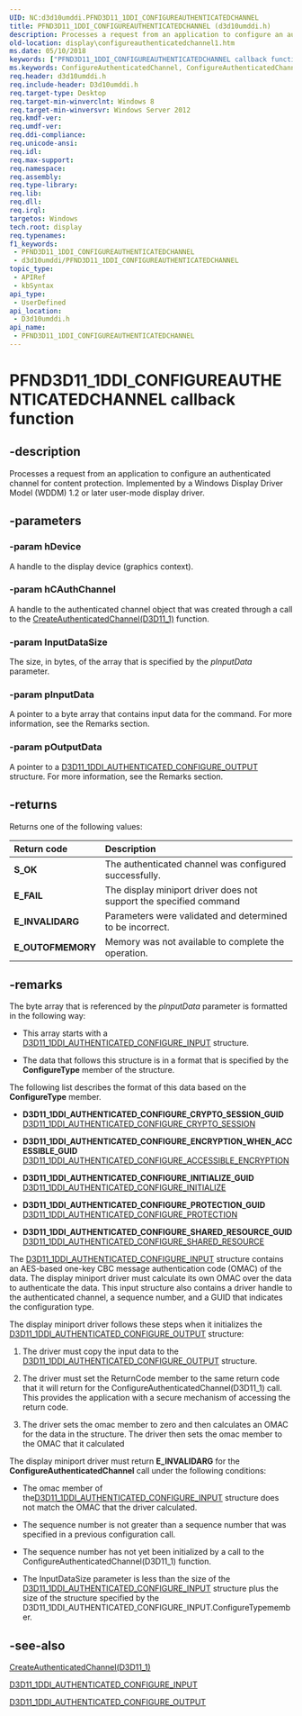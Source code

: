 ```yaml
---
UID: NC:d3d10umddi.PFND3D11_1DDI_CONFIGUREAUTHENTICATEDCHANNEL
title: PFND3D11_1DDI_CONFIGUREAUTHENTICATEDCHANNEL (d3d10umddi.h)
description: Processes a request from an application to configure an authenticated channel for content protection. Implemented by a Windows Display Driver Model (WDDM) 1.2 or later user-mode display driver.
old-location: display\configureauthenticatedchannel1.htm
ms.date: 05/10/2018
keywords: ["PFND3D11_1DDI_CONFIGUREAUTHENTICATEDCHANNEL callback function"]
ms.keywords: ConfigureAuthenticatedChannel, ConfigureAuthenticatedChannel callback function [Display Devices], PFND3D11_1DDI_CONFIGUREAUTHENTICATEDCHANNEL, PFND3D11_1DDI_CONFIGUREAUTHENTICATEDCHANNEL callback, d3d10umddi/ConfigureAuthenticatedChannel, display.configureauthenticatedchannel1
req.header: d3d10umddi.h
req.include-header: D3d10umddi.h
req.target-type: Desktop
req.target-min-winverclnt: Windows 8
req.target-min-winversvr: Windows Server 2012
req.kmdf-ver: 
req.umdf-ver: 
req.ddi-compliance: 
req.unicode-ansi: 
req.idl: 
req.max-support: 
req.namespace: 
req.assembly: 
req.type-library: 
req.lib: 
req.dll: 
req.irql: 
targetos: Windows
tech.root: display
req.typenames: 
f1_keywords:
 - PFND3D11_1DDI_CONFIGUREAUTHENTICATEDCHANNEL
 - d3d10umddi/PFND3D11_1DDI_CONFIGUREAUTHENTICATEDCHANNEL
topic_type:
 - APIRef
 - kbSyntax
api_type:
 - UserDefined
api_location:
 - D3d10umddi.h
api_name:
 - PFND3D11_1DDI_CONFIGUREAUTHENTICATEDCHANNEL
---
```


# PFND3D11_1DDI_CONFIGUREAUTHENTICATEDCHANNEL callback function


## -description

Processes  a request from an application to configure an authenticated channel for content protection. Implemented by a Windows Display Driver Model (WDDM) 1.2 or later user-mode display driver.

## -parameters

### -param hDevice

A handle to the display device (graphics context).

### -param hCAuthChannel

A handle to the authenticated channel object that was created through a call to the <a href="/windows-hardware/drivers/ddi/d3d10umddi/nc-d3d10umddi-pfnd3d11_1ddi_createauthenticatedchannel">CreateAuthenticatedChannel(D3D11_1)</a> function.

### -param InputDataSize

The size, in bytes, of the array that is specified by the <i>pInputData</i> parameter.

### -param pInputData

A pointer to a byte array that contains input data for the command. For more information, see the Remarks section.

### -param pOutputData

A pointer to a <a href="/windows-hardware/drivers/ddi/d3d10umddi/ns-d3d10umddi-d3d11_1ddi_authenticated_configure_output">D3D11_1DDI_AUTHENTICATED_CONFIGURE_OUTPUT</a> structure. For more information, see the Remarks section.

## -returns

Returns one of the following values:

| **Return code** | **Description** | 
|:--|:--|
| **S_OK** | The authenticated channel was configured successfully. | 
| **E_FAIL** | The display miniport driver does not support the specified command | 
| **E_INVALIDARG** | Parameters were validated and determined to be incorrect. | 
| **E_OUTOFMEMORY** |     Memory was not available to complete the operation. |

## -remarks

The byte array that is referenced by the <i>pInputData</i> parameter is formatted in the following way:

* This array starts with a <a href="/windows-hardware/drivers/ddi/d3d10umddi/ns-d3d10umddi-d3d11_1ddi_authenticated_configure_input">D3D11_1DDI_AUTHENTICATED_CONFIGURE_INPUT</a> structure. 

* The data that follows this structure is in a format that is specified by the <b>ConfigureType</b> member of the structure. 

The following list describes the format of this data based on the <b>ConfigureType</b> member. 

* **D3D11_1DDI_AUTHENTICATED_CONFIGURE_CRYPTO_SESSION_GUID**
<a href="/windows-hardware/drivers/ddi/d3d10umddi/ns-d3d10umddi-d3d11_1ddi_authenticated_configure_crypto_session">D3D11_1DDI_AUTHENTICATED_CONFIGURE_CRYPTO_SESSION</a>

* **D3D11_1DDI_AUTHENTICATED_CONFIGURE_ENCRYPTION_WHEN_ACCESSIBLE_GUID**
<a href="/windows-hardware/drivers/ddi/d3d10umddi/ns-d3d10umddi-d3d11_1ddi_authenticated_configure_accessible_encryption">D3D11_1DDI_AUTHENTICATED_CONFIGURE_ACCESSIBLE_ENCRYPTION</a>


* **D3D11_1DDI_AUTHENTICATED_CONFIGURE_INITIALIZE_GUID**
<a href="/windows-hardware/drivers/ddi/d3d10umddi/ns-d3d10umddi-d3d11_1ddi_authenticated_configure_initialize">D3D11_1DDI_AUTHENTICATED_CONFIGURE_INITIALIZE</a>

* **D3D11_1DDI_AUTHENTICATED_CONFIGURE_PROTECTION_GUID**
<a href="/windows-hardware/drivers/ddi/d3d10umddi/ns-d3d10umddi-d3d11_1ddi_authenticated_configure_protection">D3D11_1DDI_AUTHENTICATED_CONFIGURE_PROTECTION</a>

* **D3D11_1DDI_AUTHENTICATED_CONFIGURE_SHARED_RESOURCE_GUID**
<a href="/windows-hardware/drivers/ddi/d3d10umddi/ns-d3d10umddi-d3d11_1ddi_authenticated_configure_shared_resource">D3D11_1DDI_AUTHENTICATED_CONFIGURE_SHARED_RESOURCE</a>


The <a href="/windows-hardware/drivers/ddi/d3d10umddi/ns-d3d10umddi-d3d11_1ddi_authenticated_configure_input">D3D11_1DDI_AUTHENTICATED_CONFIGURE_INPUT</a> structure contains an AES-based one-key CBC message authentication code (OMAC) of the data. The display miniport driver must calculate its own OMAC over the data to authenticate the data. This input structure also contains a driver handle to the authenticated channel, a sequence number, and a GUID that indicates the configuration type.



The display miniport driver follows these steps when it initializes the <a href="/windows-hardware/drivers/ddi/d3d10umddi/ns-d3d10umddi-d3d11_1ddi_authenticated_configure_output">D3D11_1DDI_AUTHENTICATED_CONFIGURE_OUTPUT</a> structure:

1. The driver must copy the input data to the [D3D11_1DDI_AUTHENTICATED_CONFIGURE_OUTPUT](./ns-d3d10umddi-d3d11_1ddi_authenticated_configure_output.md)  structure.

2. The driver must set the ReturnCode member to the same return code that it will return for the ConfigureAuthenticatedChannel(D3D11_1) call. This provides the application with a secure mechanism of accessing the return code.

3. The driver sets the omac member to zero and then calculates an OMAC for the data in the structure. The driver then sets the omac member to the OMAC that it calculated

The display miniport driver must return  <b>E_INVALIDARG</b> for the <b>ConfigureAuthenticatedChannel</b> call under the following conditions:

* The omac member of the[D3D11_1DDI_AUTHENTICATED_CONFIGURE_INPUT](./ns-d3d10umddi-d3d11_1ddi_authenticated_configure_input.md)  structure does not match the OMAC that the driver calculated.

* The sequence number is not greater than a sequence number that was specified in a previous configuration call.

* The sequence number has not yet been initialized by a call to the ConfigureAuthenticatedChannel(D3D11_1) function.

* The InputDataSize parameter is less than the size of the [D3D11_1DDI_AUTHENTICATED_CONFIGURE_INPUT](./ns-d3d10umddi-d3d11_1ddi_authenticated_configure_input.md)  structure plus the size of the structure specified by the D3D11_1DDI_AUTHENTICATED_CONFIGURE_INPUT.ConfigureTypemember.

## -see-also

<a href="/windows-hardware/drivers/ddi/d3d10umddi/nc-d3d10umddi-pfnd3d11_1ddi_createauthenticatedchannel">CreateAuthenticatedChannel(D3D11_1)</a>



<a href="/windows-hardware/drivers/ddi/d3d10umddi/ns-d3d10umddi-d3d11_1ddi_authenticated_configure_input">D3D11_1DDI_AUTHENTICATED_CONFIGURE_INPUT</a>



<a href="/windows-hardware/drivers/ddi/d3d10umddi/ns-d3d10umddi-d3d11_1ddi_authenticated_configure_output">D3D11_1DDI_AUTHENTICATED_CONFIGURE_OUTPUT</a>

